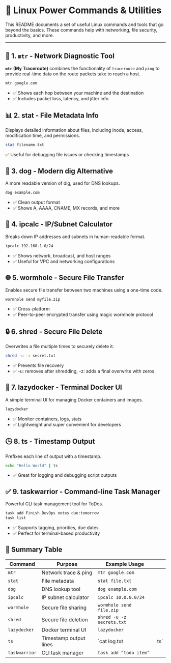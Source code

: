 # 🐧 Linux Power Commands & Utilities

This README documents a set of useful Linux commands and tools that go beyond the basics. These commands help with networking, file security, productivity, and more.

---

## 📡 1. `mtr` - Network Diagnostic Tool

**`mtr` (My Traceroute)** combines the functionality of `traceroute` and `ping` to provide real-time data on the route packets take to reach a host.

```bash
mtr google.com
```

- ✅ Shows each hop between your machine and the destination
- ✅ Includes packet loss, latency, and jitter info

## 📊 2. stat - File Metadata Info

Displays detailed information about files, including inode, access, modification time, and permissions.
```bash
stat filename.txt
```
✅ Useful for debugging file issues or checking timestamps

## 🐶 3. dog - Modern dig Alternative

A more readable version of dig, used for DNS lookups.
```bash
dog example.com
```

- ✅ Clean output format
- ✅ Shows A, AAAA, CNAME, MX records, and more

## 📐 4. ipcalc - IP/Subnet Calculator

Breaks down IP addresses and subnets in human-readable format.

```bash
ipcalc 192.168.1.0/24
```
- ✅ Shows network, broadcast, and host ranges
- ✅ Useful for VPC and networking configurations

## 🌐 5. wormhole - Secure File Transfer

Enables secure file transfer between two machines using a one-time code.
```bash 
wormhole send myfile.zip
```
- ✅ Cross-platform
- ✅ Peer-to-peer encrypted transfer using magic wormhole protocol

## 🔒 6. shred - Secure File Delete

Overwrites a file multiple times to securely delete it.

```bash
shred -u -z secret.txt
```
- ✅ Prevents file recovery
- ✅ -u: removes after shredding, -z: adds a final overwrite with zeros

## 🐳 7. lazydocker - Terminal Docker UI

A simple terminal UI for managing Docker containers and images.

```bash
lazydocker
```

- ✅ Monitor containers, logs, stats
- ✅ Lightweight and super convenient for developers

## 🕒 8. ts - Timestamp Output

Prefixes each line of output with a timestamp.
```bash
echo "Hello World" | ts
```
- ✅ Great for logging and debugging script outputs

## ✅ 9. taskwarrior - Command-line Task Manager

Powerful CLI task management tool for ToDos.
```bash
task add Finish DevOps notes due:tomorrow
task list
```
- ✅ Supports tagging, priorities, due dates
- ✅ Perfect for terminal-based productivity

## 📌 Summary Table

| Command       | Purpose                | Example Usage             |      |
| ------------- | ---------------------- | ------------------------- | ---- |
| `mtr`         | Network trace & ping   | `mtr google.com`          |      |
| `stat`        | File metadata          | `stat file.txt`           |      |
| `dog`         | DNS lookup tool        | `dog example.com`         |      |
| `ipcalc`      | IP subnet calculator   | `ipcalc 10.0.0.0/24`      |      |
| `wormhole`    | Secure file sharing    | `wormhole send file.zip`  |      |
| `shred`       | Secure file deletion   | `shred -u -z secrets.txt` |      |
| `lazydocker`  | Docker terminal UI     | `lazydocker`              |      |
| `ts`          | Timestamp output lines | \`cat log.txt             | ts\` |
| `taskwarrior` | CLI task manager       | `task add “todo item”`    |      |



